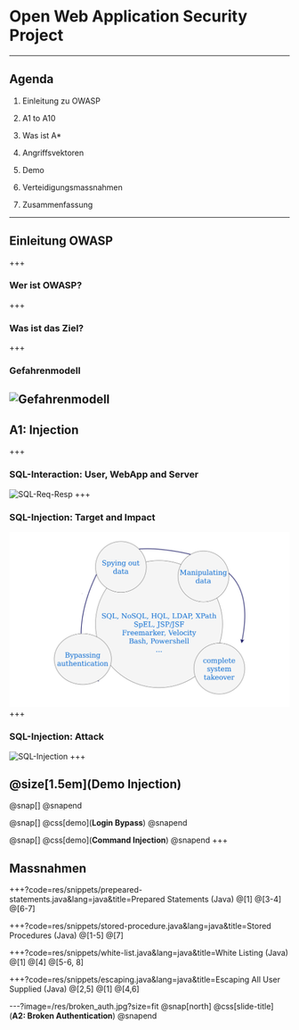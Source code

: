 # Open Web Application Security Project
---
## Agenda
1. Einleitung zu OWASP

2. A1 to A10
  1. Was ist A*
  2. Angriffsvektoren
  3. Demo
  4. Verteidigungsmassnahmen

3. Zusammenfassung
---



## Einleitung OWASP
+++

### Wer ist OWASP?
+++

### Was ist das Ziel?
+++

### Gefahrenmodell
![Gefahrenmodell](/res/PNGs/OWASP_Gefahrenmodell.png)
---



## A1: Injection
+++

### SQL-Interaction: User, WebApp and Server
![SQL-Req-Resp](/res/PNGs/SQL_Req-Resp.png)
+++

### SQL-Injection: Target and Impact
![SQL-Trarget_and_Impact](/res/PNGs/SQL_targets_and_impact_low.png)
+++

### SQL-Injection: Attack
![SQL-Injection](/res/PNGs/SQL_Injection.png)
+++

## @size[1.5em](Demo Injection)
@snap[]
@snapend

@snap[]
@css[demo](**Login Bypass**)
@snapend

@snap[]
@css[demo](**Command Injection**)
@snapend
+++

## Massnahmen

+++?code=res/snippets/prepeared-statements.java&lang=java&title=Prepared Statements (Java)
@[1]
@[3-4]
@[6-7]

+++?code=res/snippets/stored-procedure.java&lang=java&title=Stored Procedures (Java)
@[1-5]
@[7]

+++?code=res/snippets/white-list.java&lang=java&title=White Listing (Java)
@[1]
@[4]
@[5-6, 8]

+++?code=res/snippets/escaping.java&lang=java&title=Escaping All User Supplied (Java)
@[2,5]
@[1]
@[4,6]

---?image=/res/broken_auth.jpg?size=fit
@snap[north]
@css[slide-title](**A2: Broken Authentication**)
@snapend